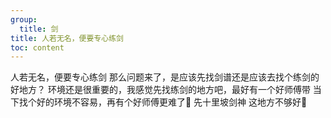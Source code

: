 ```yaml
---
group:
  title: 剑
title: 人若无名，便要专心练剑
toc: content
---
```


人若无名，便要专心练剑
那么问题来了，是应该先找剑谱还是应该去找个练剑的好地方？
环境还是很重要的，我感觉先找练剑的地方吧，最好有一个好师傅带
当下找个好的环境不容易，再有个好师傅更难了🤣
先十里坡剑神
这地方不够好🤪
